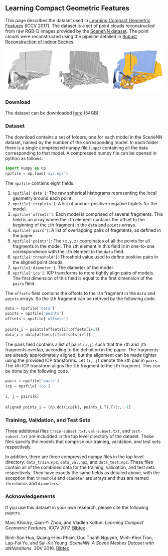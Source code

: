 ## Learning Compact Geometric Features

This page describes the dataset used in [Learning Compact Geometric Features](https://arxiv.org/abs/1709.05056) (ICCV 2017). The dataset is a set of point clouds reconstructed from raw RGB-D images provided by the [SceneNN dataset](http://people.sutd.edu.sg/~saikit/projects/sceneNN/). The point clouds were reconstructed using the pipeline detailed in [Robust Reconstruction of Indoor Scenes](http://redwood-data.org/indoor/). 

![](./images/scenenn.png)

### Download

The dataset can be downloaded [here](https://drive.google.com/file/d/0B-ePgl6HF260SmUzT29fOTdYZFk/view?usp=sharing) (54GB). 

### Dataset

The download contains a set of folders, one for each model in the SceneNN dataset, named by the number of the corresponding model. In each folder there is a single compressed numpy file (`.npz`) containing all the data corresponding to that model. A compressed numpy file can be opened in python as follows.

```python
import numpy as np
npzfile = np.load('xyz.npz')
```

The `npzfile` contains eight fields.
1. `npzfile['data']`: The raw spherical histograms representing the local geometry around each point.
2. `npzfile['triplets']`: A list of anchor-positive-negative triplets for the model.
3. `npzfile['offsets']`: Each model is comprised of several fragments. This field is an array where the `i`th element contains the offset to the beginning of the `i`th fragment in the `data` and `points` arrays.
4. `npzfile['pairs']`: A list of overlapping pairs of fragments, as defined in the paper.
5. `npzfile['points']`: The `(x,y,z)` coordinates of all the points for all fragments in the model. The `i`th element in this field is in one-to-one correspondence with the `i`th element in the `data` field.
6. `npzfile['threshold']`: Threshold value used to define positive pairs in the aligned point clouds.
7. `npzfile['diameter']`: The diameter of the model.
8. `npzfile['icp']`: ICP transforms to more tightly align pairs of models. The first dimension of this field is equal to the first dimension of the `pairs` field. 

The `offsets` field contains the offsets to the `i`th fragment in the `data` and `points` arrays. So the `i`th fragment can be retrived by the following code.

```python
data = npzfile['data']
points = npzfile['points']
offsets = npzfile['offsets']

points_i = points[offsets[i]:offsets[i+1]]
data_i = data[offsets[i]:offsets[i+1]]
```

The pairs field contains a list of pairs `(i,j)` such that the `i`th and `j`th fragments overlap, according to the definition in the paper. The fragments are already approximately aligned, but the alignment can be made tighter using the provided ICP transforms. Let `(i, j)` denote the `k`th pair in `pairs`. The `k`th ICP transform aligns the `i`th fragment to the `j`th fragment. This can be done by the following code.

```python
pairs = npzfile['pairs']
icp = npzfile['icp']

i, j = pairs[k]

aligned_points_i = (np.dot(icp[k], points_i.T).T)[:,:-1]
```

### Training, Validation, and Test Sets

Three additional files `train-subset.txt`, `val-subset.txt`, and `test-subset.txt` are includded in the top level directory of the dataset. These files specify the models that comprise our training, validation, and test sets respectively. 

In addition, there are three compressed numpy files in the top level directory: `data_train.npz`, `data_val.npz`, and `data_test.npz`. These files contain all of the combined data for the training, validation, and test sets respectively. They have exactly the same fields as detailed above, with the exception that `threshold` and `diameter` are arrays and thus are named `thresholds` and `diameters`.

### Acknowledgements

If you use this dataset in your own research, please cite the following papers.
 
Marc Khoury, Qian-Yi Zhou, and Vladlen Koltun. *Learning Compact Geometric Features*. ICCV 2017. [Bibtex](https://marckhoury.github.io/CGF/bibtex)

Binh-Son Hua, Quang-Hieu Pham, Duc Thanh Nguyen, Minh-Khoi Tran, Lap-Fai Yu, and Sai-Kit Yeung. *SceneNN: A Scene Meshes Dataset with aNNotations*. 3DV 2016. [Bibtex](https://marckhoury.github.io/CGF/bibtex)
